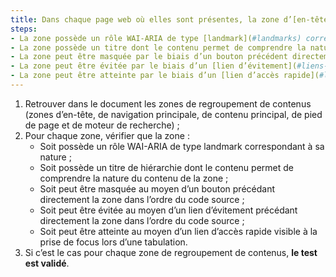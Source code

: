 ```yaml
---
title: Dans chaque page web où elles sont présentes, la zone d’[en-tête](#zone-d-en-tete), de [navigation principale](#menu-et-barre-de-navigation), de [contenu principal](#zone-de-contenu-principal), de [pied de page](#zone-de-pied-de-page) et de [moteur de recherche](#moteur-de-recherche-interne-a-un-site-web) respectent-elles au moins une de ces conditions ?
steps:
- La zone possède un rôle WAI-ARIA de type [landmark](#landmarks) correspondant à sa nature ;
- La zone possède un titre dont le contenu permet de comprendre la nature du contenu de la zone ;
- La zone peut être masquée par le biais d’un bouton précédent directement la zone dans l’ordre du code source ;
- La zone peut être évitée par le biais d’un [lien d’évitement](#liens-d-evitement-ou-d-acces-rapide) précédent directement la zone dans l’ordre du code source ;
- La zone peut être atteinte par le biais d’un [lien d’accès rapide](#liens-d-evitement-ou-d-acces-rapide) visible ou, à défaut, visible à la prise de focus.
---
```


1. Retrouver dans le document les zones de regroupement de contenus (zones d’en-tête, de navigation principale, de contenu principal, de pied de page et de moteur de recherche) ;
2. Pour chaque zone, vérifier que la zone :
      * Soit possède un rôle WAI-ARIA de type landmark correspondant à sa nature ;
      * Soit possède un titre de hiérarchie dont le contenu permet de comprendre la nature du contenu de la zone ;
      * Soit peut être masquée au moyen d’un bouton précédant directement la zone dans l’ordre du code source ;
      * Soit peut être évitée au moyen d’un lien d’évitement précédant directement la zone dans l’ordre du code source ;
      * Soit peut être atteinte au moyen d’un lien d’accès rapide visible à la prise de focus lors d’une tabulation.
3. Si c’est le cas pour chaque zone de regroupement de contenus, **le test est validé**.
